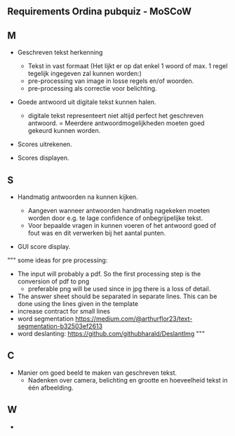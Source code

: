 ﻿Requirements Ordina pubquiz - MoSCoW
-------------------

M
-------------------
- Geschreven tekst herkenning
	- Tekst in vast formaat
(Het lijkt er op dat enkel 1 woord of max. 1 regel tegelijk ingegeven zal kunnen worden:)
	- pre-processing van image in losse regels en/of woorden.
	- pre-processing als correctie voor belichting.
	

- Goede antwoord uit digitale tekst kunnen halen.
	- digitale tekst representeert niet altijd perfect het geschreven antwoord.
	= Meerdere antwoordmogelijkheden moeten goed gekeurd kunnen worden.
	
- Scores uitrekenen.

- Scores displayen.


S
-------------------
- Handmatig antwoorden na kunnen kijken.
	- Aangeven wanneer antwoorden handmatig nagekeken moeten worden door e.g. te lage confidence of onbegrijpelijke tekst.
	- Voor bepaalde vragen in kunnen voeren of het antwoord goed of fout was en dit verwerken bij het aantal punten.

- GUI score display.


"""
some ideas for pre processing:
- The input will probably a pdf. So the first processing step is the conversion of pdf to png
    - preferable png will be used since in jpg there is a loss of detail.
- The answer sheet should be separated in separate lines. This can be done using the lines given in the template
- increase contract for small lines
- word segmentation
        https://medium.com/@arthurflor23/text-segmentation-b32503ef2613
- word deslanting:
        https://github.com/githubharald/DeslantImg
"""

C
-------------------
- Manier om goed beeld te maken van geschreven tekst.
	- Nadenken over camera, belichting en grootte en hoeveelheid tekst in één afbeelding.


W
-------------------
- 



